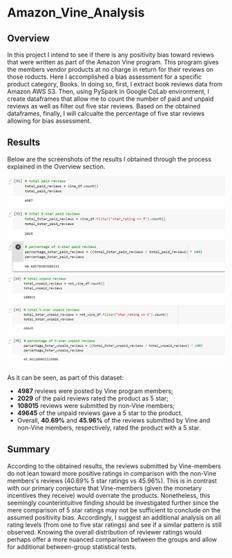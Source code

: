 # Amazon_Vine_Analysis

## Overview

In this project I intend to see if there is any positivity bias toward reviews that were written as part of the Amazon Vine program. This program gives the members vendor products at no charge in return for their reviews on those roducts. Here I accomplished a bias assessment for a specific product category, Books. In doing so, first, I extract book reviews data from Amazon AWS S3. Then, using PySpark in Google CoLab environment, I create dataframes that allow me to count the number of paid and unpaid reviews as well as filter out five star reviews. Based on the obtained dataframes, finally, I will calcualte the percentage of five star reviews allowing for bias assessment.

## Results

Below are the screenshots of the results I obtained through the process explained in the Overview section.

![This is an image](/Paid_Reviews.png) ![This is an image](/Unpaid_Reviews.png) 

As it can be seen, as part of this dataset:

- **4987** reviews were posted by Vine program members;
- **2029** of the paid reviews rated the product as 5 star;
- **108015** reviews were submitted by non-Vine members;
- **49645** of the unpaid reviews gave a 5 star to the product.
- Overall, **40.69%** and **45.96%** of the reviews submitted by Vine and non-Vine members, respectively, rated the product with a 5 star.

## Summary

According to the obtained results, the reviews submitted by Vine-members do not lean toward more positive ratings in comparison with the non-Vine members's reviews (40.69% 5 star ratings vs 45.96%). This is in contrast with our primary conjecture that Vine-members (given the monetary incentives they receive) would overrate the products. Nonetheless, this seemingly counterintuitive finding should be investigated further since the mere comparison of 5 star ratings may not be sufficient to conclude on the assumed positivity bias. Accordingly, I suggest an additional analysis on all rating levels (from one to five star ratings) and see if a similar pattern is still observed. Knowing the overall distribution of reviewer ratings would perhaps offer a more nuanced comparison between the groups and allow for additional between-group statistical tests.
